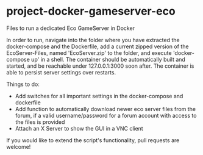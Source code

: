 # project-docker-gameserver-eco
Files to run a dedicated Eco GameServer in Docker

In order to run, navigate into the folder where you have extracted the docker-compose and the Dockerfile, add a current zipped version of the EcoServer-Files, named 'EcoServer.zip' to the folder, and execute 'docker-compose up' in a shell. The container should be automatically built and started, and be reachable under 127.0.0.1:3000 soon after. The container is able to persist server settings over restarts.

Things to do:
- Add switches for all important settings in the docker-compose and dockerfile
- Add function to automatically download newer eco server files from the forum, if a valid username/password for a forum account with access to the files is provided
- Attach an X Server to show the GUI in a VNC client

If you would like to extend the script's functionality, pull requests are welcome!
